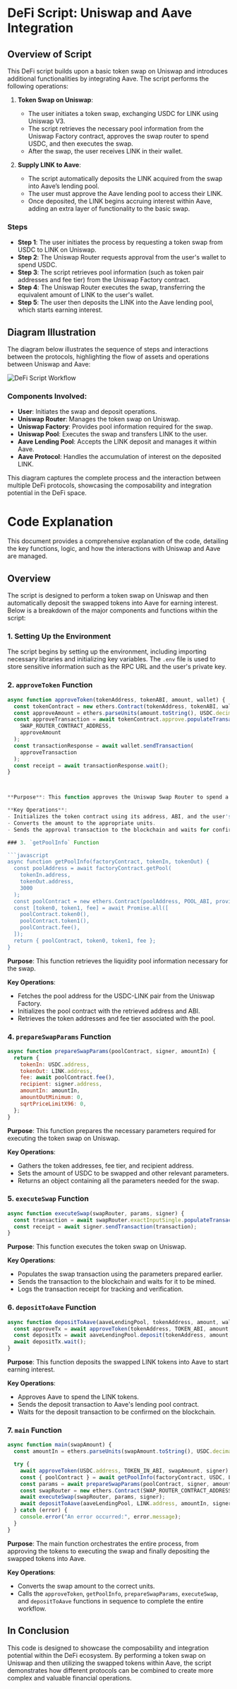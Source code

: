 # DeFi Script: Uniswap and Aave Integration

## Overview of Script

This DeFi script builds upon a basic token swap on Uniswap and introduces additional functionalities by integrating Aave. The script performs the following operations:

1. **Token Swap on Uniswap**: 
    - The user initiates a token swap, exchanging USDC for LINK using Uniswap V3.
    - The script retrieves the necessary pool information from the Uniswap Factory contract, approves the swap router to spend USDC, and then executes the swap.
    - After the swap, the user receives LINK in their wallet.

2. **Supply LINK to Aave**:
    - The script automatically deposits the LINK acquired from the swap into Aave’s lending pool.
    - The user must approve the Aave lending pool to access their LINK.
    - Once deposited, the LINK begins accruing interest within Aave, adding an extra layer of functionality to the basic swap.

### Steps

- **Step 1**: The user initiates the process by requesting a token swap from USDC to LINK on Uniswap.
- **Step 2**: The Uniswap Router requests approval from the user's wallet to spend USDC.
- **Step 3**: The script retrieves pool information (such as token pair addresses and fee tier) from the Uniswap Factory contract.
- **Step 4**: The Uniswap Router executes the swap, transferring the equivalent amount of LINK to the user's wallet.
- **Step 5**: The user then deposits the LINK into the Aave lending pool, which starts earning interest.

## Diagram Illustration

The diagram below illustrates the sequence of steps and interactions between the protocols, highlighting the flow of assets and operations between Uniswap and Aave:

![DeFi Script Workflow](./Defiscript.drawio.png)

### Components Involved:

- **User**: Initiates the swap and deposit operations.
- **Uniswap Router**: Manages the token swap on Uniswap.
- **Uniswap Factory**: Provides pool information required for the swap.
- **Uniswap Pool**: Executes the swap and transfers LINK to the user.
- **Aave Lending Pool**: Accepts the LINK deposit and manages it within Aave.
- **Aave Protocol**: Handles the accumulation of interest on the deposited LINK.

This diagram captures the complete process and the interaction between multiple DeFi protocols, showcasing the composability and integration potential in the DeFi space.



# Code Explanation

This document provides a comprehensive explanation of the code, detailing the key functions, logic, and how the interactions with Uniswap and Aave are managed.

## Overview

The script is designed to perform a token swap on Uniswap and then automatically deposit the swapped tokens into Aave for earning interest. Below is a breakdown of the major components and functions within the script:

### 1. Setting Up the Environment

The script begins by setting up the environment, including importing necessary libraries and initializing key variables. The `.env` file is used to store sensitive information such as the RPC URL and the user's private key.

### 2. `approveToken` Function

```javascript
async function approveToken(tokenAddress, tokenABI, amount, wallet) {
  const tokenContract = new ethers.Contract(tokenAddress, tokenABI, wallet);
  const approveAmount = ethers.parseUnits(amount.toString(), USDC.decimals);
  const approveTransaction = await tokenContract.approve.populateTransaction(
    SWAP_ROUTER_CONTRACT_ADDRESS,
    approveAmount
  );
  const transactionResponse = await wallet.sendTransaction(
    approveTransaction
  );
  const receipt = await transactionResponse.wait();
}



**Purpose**: This function approves the Uniswap Swap Router to spend a specified amount of USDC on behalf of the user. This is necessary before the swap can be executed.

**Key Operations**:
- Initializes the token contract using its address, ABI, and the user's wallet.
- Converts the amount to the appropriate units.
- Sends the approval transaction to the blockchain and waits for confirmation.

### 3. `getPoolInfo` Function

```javascript
async function getPoolInfo(factoryContract, tokenIn, tokenOut) {
  const poolAddress = await factoryContract.getPool(
    tokenIn.address,
    tokenOut.address,
    3000
  );
  const poolContract = new ethers.Contract(poolAddress, POOL_ABI, provider);
  const [token0, token1, fee] = await Promise.all([
    poolContract.token0(),
    poolContract.token1(),
    poolContract.fee(),
  ]);
  return { poolContract, token0, token1, fee };
}
```

**Purpose**: This function retrieves the liquidity pool information necessary for the swap.

**Key Operations**:
- Fetches the pool address for the USDC-LINK pair from the Uniswap Factory.
- Initializes the pool contract with the retrieved address and ABI.
- Retrieves the token addresses and fee tier associated with the pool.

### 4. `prepareSwapParams` Function

```javascript
async function prepareSwapParams(poolContract, signer, amountIn) {
  return {
    tokenIn: USDC.address,
    tokenOut: LINK.address,
    fee: await poolContract.fee(),
    recipient: signer.address,
    amountIn: amountIn,
    amountOutMinimum: 0,
    sqrtPriceLimitX96: 0,
  };
}
```

**Purpose**: This function prepares the necessary parameters required for executing the token swap on Uniswap.

**Key Operations**:
- Gathers the token addresses, fee tier, and recipient address.
- Sets the amount of USDC to be swapped and other relevant parameters.
- Returns an object containing all the parameters needed for the swap.

### 5. `executeSwap` Function

```javascript
async function executeSwap(swapRouter, params, signer) {
  const transaction = await swapRouter.exactInputSingle.populateTransaction(params);
  const receipt = await signer.sendTransaction(transaction);
}
```

**Purpose**: This function executes the token swap on Uniswap.

**Key Operations**:
- Populates the swap transaction using the parameters prepared earlier.
- Sends the transaction to the blockchain and waits for it to be mined.
- Logs the transaction receipt for tracking and verification.

### 6. `depositToAave` Function

```javascript
async function depositToAave(aaveLendingPool, tokenAddress, amount, wallet) {
  const approveTx = await approveToken(tokenAddress, TOKEN_ABI, amount, wallet);
  const depositTx = await aaveLendingPool.deposit(tokenAddress, amount, wallet.address, 0);
  await depositTx.wait();
}
```

**Purpose**: This function deposits the swapped LINK tokens into Aave to start earning interest.

**Key Operations**:
- Approves Aave to spend the LINK tokens.
- Sends the deposit transaction to Aave's lending pool contract.
- Waits for the deposit transaction to be confirmed on the blockchain.

### 7. `main` Function

```javascript
async function main(swapAmount) {
  const amountIn = ethers.parseUnits(swapAmount.toString(), USDC.decimals);

  try {
    await approveToken(USDC.address, TOKEN_IN_ABI, swapAmount, signer);
    const { poolContract } = await getPoolInfo(factoryContract, USDC, LINK);
    const params = await prepareSwapParams(poolContract, signer, amountIn);
    const swapRouter = new ethers.Contract(SWAP_ROUTER_CONTRACT_ADDRESS, SWAP_ROUTER_ABI, signer);
    await executeSwap(swapRouter, params, signer);
    await depositToAave(aaveLendingPool, LINK.address, amountIn, signer);
  } catch (error) {
    console.error("An error occurred:", error.message);
  }
}
```

**Purpose**: The main function orchestrates the entire process, from approving the tokens to executing the swap and finally depositing the swapped tokens into Aave.

**Key Operations**:
- Converts the swap amount to the correct units.
- Calls the `approveToken`, `getPoolInfo`, `prepareSwapParams`, `executeSwap`, and `depositToAave` functions in sequence to complete the entire workflow.

## In Conclusion

This code is designed to showcase the composability and integration potential within the DeFi ecosystem. By performing a token swap on Uniswap and then utilizing the swapped tokens within Aave, the script demonstrates how different protocols can be combined to create more complex and valuable financial operations.
```

